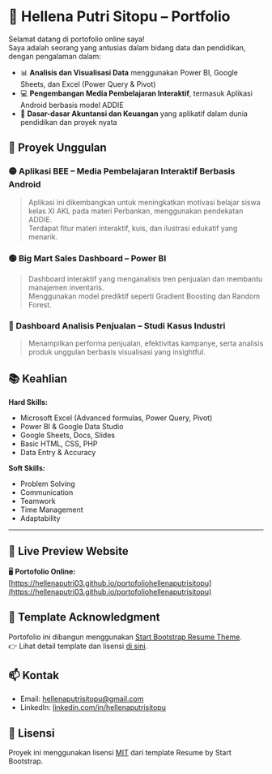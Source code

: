 # 💼 Hellena Putri Sitopu – Portfolio

Selamat datang di portofolio online saya!  
Saya adalah seorang yang antusias dalam bidang data dan pendidikan, dengan pengalaman dalam:

- 📊 **Analisis dan Visualisasi Data** menggunakan Power BI, Google Sheets, dan Excel (Power Query & Pivot)
- 💻 **Pengembangan Media Pembelajaran Interaktif**, termasuk Aplikasi Android berbasis model ADDIE
- 🧮 **Dasar-dasar Akuntansi dan Keuangan** yang aplikatif dalam dunia pendidikan dan proyek nyata

## 🚀 Proyek Unggulan

### 🟡 Aplikasi BEE – Media Pembelajaran Interaktif Berbasis Android
> Aplikasi ini dikembangkan untuk meningkatkan motivasi belajar siswa kelas XI AKL pada materi Perbankan, menggunakan pendekatan ADDIE.  
> Terdapat fitur materi interaktif, kuis, dan ilustrasi edukatif yang menarik.

### 🟢 Big Mart Sales Dashboard – Power BI
> Dashboard interaktif yang menganalisis tren penjualan dan membantu manajemen inventaris.  
> Menggunakan model prediktif seperti Gradient Boosting dan Random Forest.

### 🔵 Dashboard Analisis Penjualan – Studi Kasus Industri
> Menampilkan performa penjualan, efektivitas kampanye, serta analisis produk unggulan berbasis visualisasi yang insightful.

## 📚 Keahlian

**Hard Skills:**
- Microsoft Excel (Advanced formulas, Power Query, Pivot)
- Power BI & Google Data Studio
- Google Sheets, Docs, Slides
- Basic HTML, CSS, PHP
- Data Entry & Accuracy

**Soft Skills:**
- Problem Solving  
- Communication  
- Teamwork  
- Time Management  
- Adaptability

---

## 🔗 Live Preview Website

🖥️ **Portofolio Online:**  
[https://hellenaputri03.github.io/portofoliohellenaputrisitopu](https://hellenaputri03.github.io/portofoliohellenaputrisitopu)


## 📝 Template Acknowledgment

Portofolio ini dibangun menggunakan [Start Bootstrap Resume Theme](https://startbootstrap.com/theme/resume/).  
👉 Lihat detail template dan lisensi [di sini](./TEMPLATE_SOURCE.md).


## 📫 Kontak

- Email: hellenaputrisitopu@gmail.com  
- LinkedIn: [linkedin.com/in/hellenaputrisitopu](https://linkedin.com/in/hellenaputrisitopu)


## 📌 Lisensi

Proyek ini menggunakan lisensi [MIT](https://github.com/StartBootstrap/startbootstrap-resume/blob/master/LICENSE) dari template Resume by Start Bootstrap.
